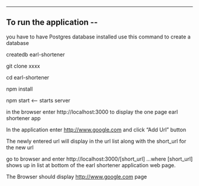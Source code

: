

---
  To run the application --
---

you have to have Postgres database installed
use this command to create a database

createdb earl-shortener

git clone xxxx

cd earl-shortener

npm install

npm start        <— starts server

in the browser enter  http://localhost:3000   to display the one page earl shortener app

In the application enter   http://www.google.com  and click “Add Url” button

The newly entered url will display in the url list along with the short_url for the new url

go to browser and enter     http://localhost:3000/[short_url]
...where [short_url] shows up in list at bottom of the earl shortener application web page.

The Browser should display    http://www.google.com  page
